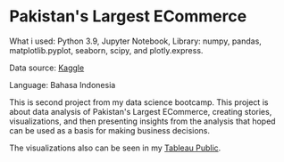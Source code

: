 
# Pakistan's Largest ECommerce

What i used:
Python 3.9, Jupyter Notebook, Library: numpy, pandas, matplotlib.pyplot, seaborn, scipy, and plotly.express.

Data source: [Kaggle](https://www.kaggle.com/datasets/zusmani/pakistans-largest-ecommerce-dataset)

Language: Bahasa Indonesia

This is second project from my data science bootcamp. This project is about data analysis of Pakistan's Largest ECommerce, creating stories, visualizations, and then presenting insights from the analysis that hoped can be used as a basis for making business decisions.

The visualizations also can be seen in my [Tableau Public](https://public.tableau.com/app/profile/hari.prasetyo).
